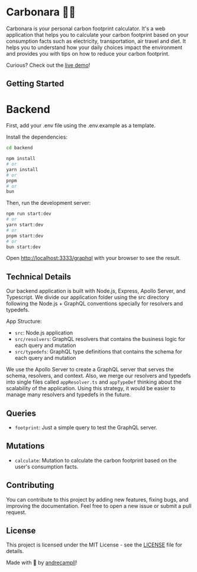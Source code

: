 # Carbonara 🍝🍃
Carbonara is your personal carbon footprint calculator. It's a web application that helps you to calculate your carbon footprint based on your consumption facts such as electricity, transportation, air travel and diet. It helps you to understand how your daily choices impact the environment and provides you with tips on how to reduce your carbon footprint.

Curious? Check out the [live demo](https://carbonara-jet.vercel.app/)!

## Getting Started
# Backend
First, add your .env file using the .env.example as a template.

Install the dependencies:

```bash
cd backend

npm install
# or
yarn install
# or
pnpm
# or
bun
```

Then, run the development server:

```bash
npm run start:dev
# or
yarn start:dev
# or
pnpm start:dev
# or
bun start:dev
```

Open [http://localhost:3333/graphql](http://localhost:3333/graphql) with your browser to see the result.

## Technical Details
Our backend application is built with Node.js, Express, Apollo Server, and Typescript. We divide our application folder using the src directory following the Node.js + GraphQL conventions specially for resolvers and typedefs.

App Structure:
- `src`: Node.js application
- `src/resolvers`: GraphQL resolvers that contains the business logic for each query and mutation
- `src/typedefs`: GraphQL type definitions that contains the schema for each query and mutation

We use the Apollo Server to create a GraphQL server that serves the schema, resolvers, and context. Also, we merge our resolvers and typedefs into single files called `appResolver.ts` and `appTypeDef` thinking about the scalability of the application. Using this strategy, it would be easier to manage many resolvers and typedefs in the future.


## Queries
- `footprint`: Just a simple query to test the GraphQL server.

## Mutations
- `calculate`: Mutation to calculate the carbon footprint based on the user's consumption facts.

## Contributing

You can contribute to this project by adding new features, fixing bugs, and improving the documentation. Feel free to open a new issue or submit a pull request.

## License
This project is licensed under the MIT License - see the [LICENSE](./LICENSE) file for details.

Made with 💜 by [andrecampll](https://github.com/andrecampll)!
